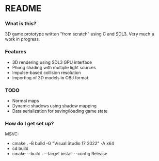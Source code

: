 # README #

### What is this? ###
3D game prototype written "from scratch" using C and SDL3. Very much a work in progress.

### Features ###
* 3D rendering using SDL3 GPU interface
* Phong shading with multiple light sources
* Impulse-based collision resolution
* Importing of 3D models in OBJ format

### TODO ###
* Normal maps
* Dynamic shadows using shadow mapping
* Data serialization for saving/loading game state

### How do I get set up? ###

MSVC:
* cmake . -B build -G "Visual Studio 17 2022" -A x64
* cd build
* cmake --build . --target install --config Release
